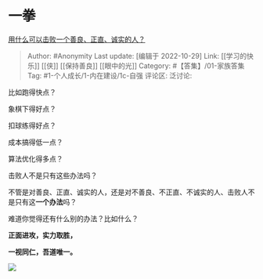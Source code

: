 # 一拳
[用什么可以击败一个善良、正直、诚实的人？](https://www.zhihu.com/question/547438612/answer/2734917738)

> Author: #Anonymity
> Last update: [编辑于 2022-10-29]
> Link: [[学习的快乐]] [[侠]] [[保持善良]] [[眼中的光]]
> Category: #【答集】/01-家族答集
> Tag: #1-个人成长/1-内在建设/1c-自强
> 评论区:
> 泛讨论:

比如跑得快点？

象棋下得好点？

扣球练得好点？

成本搞得低一点？

算法优化得多点？

击败人不是只有这些办法吗？

不管是对善良、正直、诚实的人，还是对不善良、不正直、不诚实的人、击败人不是只有这**一个办法**吗？

难道你觉得还有什么别的办法？比如什么？

**正面进攻，实力取胜，**

**一视同仁，吾道唯一。**

![](https://pic1.zhimg.com/50/v2-05a955d2b15522a176535db5f9fe2bc3_720w.jpg?source=1940ef5c)
